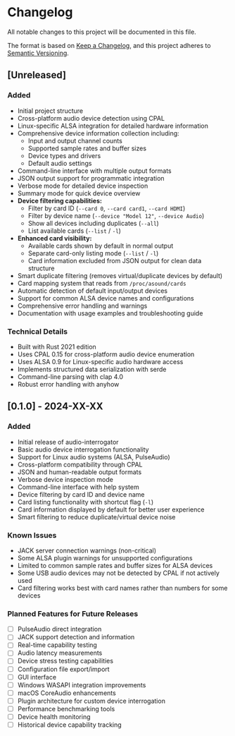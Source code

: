 # Changelog

All notable changes to this project will be documented in this file.

The format is based on [Keep a Changelog](https://keepachangelog.com/en/1.0.0/),
and this project adheres to [Semantic Versioning](https://semver.org/spec/v2.0.0.html).

## [Unreleased]

### Added
- Initial project structure
- Cross-platform audio device detection using CPAL
- Linux-specific ALSA integration for detailed hardware information
- Comprehensive device information collection including:
  - Input and output channel counts
  - Supported sample rates and buffer sizes
  - Device types and drivers
  - Default audio settings
- Command-line interface with multiple output formats
- JSON output support for programmatic integration
- Verbose mode for detailed device inspection
- Summary mode for quick device overview
- **Device filtering capabilities:**
  - Filter by card ID (`--card 0`, `--card card1`, `--card HDMI`)
  - Filter by device name (`--device "Model 12"`, `--device Audio`)
  - Show all devices including duplicates (`--all`)
  - List available cards (`--list` / `-l`)
- **Enhanced card visibility:**
  - Available cards shown by default in normal output
  - Separate card-only listing mode (`--list` / `-l`)
  - Card information excluded from JSON output for clean data structure
- Smart duplicate filtering (removes virtual/duplicate devices by default)
- Card mapping system that reads from `/proc/asound/cards`
- Automatic detection of default input/output devices
- Support for common ALSA device names and configurations
- Comprehensive error handling and warnings
- Documentation with usage examples and troubleshooting guide

### Technical Details
- Built with Rust 2021 edition
- Uses CPAL 0.15 for cross-platform audio device enumeration
- Uses ALSA 0.9 for Linux-specific audio hardware access
- Implements structured data serialization with serde
- Command-line parsing with clap 4.0
- Robust error handling with anyhow

## [0.1.0] - 2024-XX-XX

### Added
- Initial release of audio-interrogator
- Basic audio device interrogation functionality
- Support for Linux audio systems (ALSA, PulseAudio)
- Cross-platform compatibility through CPAL
- JSON and human-readable output formats
- Verbose device inspection mode
- Command-line interface with help system
- Device filtering by card ID and device name
- Card listing functionality with shortcut flag (`-l`)
- Card information displayed by default for better user experience
- Smart filtering to reduce duplicate/virtual device noise

### Known Issues
- JACK server connection warnings (non-critical)
- Some ALSA plugin warnings for unsupported configurations
- Limited to common sample rates and buffer sizes for ALSA devices
- Some USB audio devices may not be detected by CPAL if not actively used
- Card filtering works best with card names rather than numbers for some devices

### Planned Features for Future Releases
- [ ] PulseAudio direct integration
- [ ] JACK support detection and information
- [ ] Real-time capability testing
- [ ] Audio latency measurements
- [ ] Device stress testing capabilities
- [ ] Configuration file export/import
- [ ] GUI interface
- [ ] Windows WASAPI integration improvements
- [ ] macOS CoreAudio enhancements
- [ ] Plugin architecture for custom device interrogation
- [ ] Performance benchmarking tools
- [ ] Device health monitoring
- [ ] Historical device capability tracking